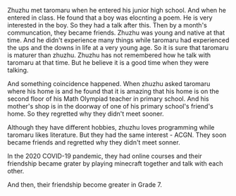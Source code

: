 Zhuzhu met taromaru when he entered his junior high school. And when he entered in class. He found that a boy was elocnting a poem. He is very interested in the boy. So they had a talk after this. Then by a month's communcation, they became friends. Zhuzhu was young and native at that time. And he didn't experience many things while taromaru had experienced the ups and the downs in life at a very young age. So it is sure that taromaru is maturer than zhuzhu. Zhuzhu has not remembered how he talk with taromaru at that time. But he believe it is a good time when they were talking.

And something coincidence happened. When zhuzhu asked taromaru where his home is and he found that it is amazing that his home is on the second floor of his Math Olympiad teacher in primary school. And his mother's shop is in the doorway of one of his primary school's friend's home. So they regretted why they didn't meet sooner.

Although they have different hobbies, zhuzhu loves programming while taromaru likes literature. But they had the same interest - ACGN. They soon became friends and regretted why they didn't meet sonner.

In the 2020 COVID-19 pandemic, they had online courses and their friendship became grater by playing minecraft together and talk with each other.

And then, their friendship become greater in Grade 7.
